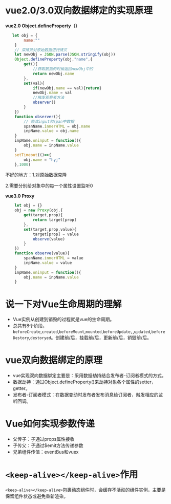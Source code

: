 # vue2.0/3.0双向数据绑定的实现原理

**vue2.0 Object.defineProperty（）**

```js
   let obj = {
        name:""
    }
    // 深拷贝对原始数据进行拷贝
    let newObj = JSON.parse(JSON.stringify(obj))
    Object.defineProperty(obj,"name",{
        get(){
            //获取数据的时候返回newObj中的
            return newObj.name
        },
        set(val){
            if(newObj.name == val){return}
            newObj.name = val
            //触发观察者方法
            observer()
        }
    })
    function observer(){
        // 修改input和span中数据
        spanName.innerHTML = obj.name
        inpName.value = obj.name
    }
    inpName.oninput = function(){
        obj.name = inpName.value
    }
    setTimeout(()=>{
        obj.name = "hyj"
    },1000)
```

不好的地方：1.对原始数据克隆

2.需要分别给对象中的每一个属性设置监听0

**vue3.0 Proxy**

```js
    let obj = {}
    obj = new Proxy(obj,{
        get(target,prop){
            return target[prop]
        },
        set(target,prop,value){
            target[prop] = value
            observe(value)
        }
    })
    function observe(value){
        spanName.innerHTML = value
        inpName.value = value
    }
    inpName.oninput = function(){
        obj.name = inpName.value
    }
```

# 说一下对Vue生命周期的理解

* Vue实例从创建到销毁的过程就是vue的生命周期。
* 总共有8个阶段，`beforeCreate`,`created`,`beforeMount`,`mounted`,`beforeUpdate,`,`updated`,`beforeDestory`,`destoryed`。创建前/后，挂载前/后，更新前/后，销毁前/后。

# vue双向数据绑定的原理

* vue实现双向数据绑定主要是：采用数据劫持结合发布者-订阅者模式的方式。
* 数据劫持：通过Object.defineProperty()来劫持对象各个属性的setter，getter。
* 发布者-订阅者模式：在数据变动时发布者发布消息给订阅者，触发相应的监听回调。

# Vue如何实现参数传递

* 父传子：子通过props属性接收
* 子传父：子通过$emit方法传递参数
* 兄弟组件传值：eventBus和vuex

# `<keep-alive></keep-alive>`作用

`<keep-alive></keep-alive>`包裹动态组件时，会缓存不活动的组件实例，主要是保留组件状态或避免重新渲染。